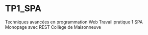 # TP1_SPA
Techniques avancées en programmation Web
Travail pratique 1
SPA Monopage avec REST
Collège de Maisonneuve
